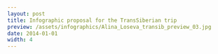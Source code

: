 ```yaml
---
layout: post
title: Infographic proposal for the TransSiberian trip
preview: /assets/infographics/Alina_Loseva_transib_preview_03.jpg
date: 2014-01-01
width: 4
---
```

